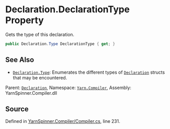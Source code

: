 # Declaration.DeclarationType Property

Gets the type of this declaration.


```csharp
public Declaration.Type DeclarationType { get; }
```



## See Also
* [`Declaration.Type`](/api/csharp/yarn.compiler/declaration.type.md): 
Enumerates the different types of [`Declaration`](/api/csharp/yarn.compiler/declaration.md)
structs that may be encountered.

<div class="class-metadata">

Parent: [`Declaration`](/api/csharp/yarn.compiler/declaration.md), Namespace: [`Yarn.Compiler`](/api/csharp/yarn.compiler/README.md), Assembly: YarnSpinner.Compiler.dll
</div>

## Source
Defined in [YarnSpinner.Compiler/Compiler.cs](https://github.com/YarnSpinnerTool/YarnSpinner//blob/develop/YarnSpinner.Compiler/Compiler.cs#L231), line 231.
